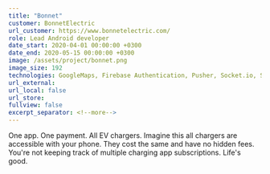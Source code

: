 ```yaml
---
title: "Bonnet"
customer: BonnetElectric
url_customer: https://www.bonnetelectric.com/
role: Lead Android developer
date_start: 2020-04-01 00:00:00 +0300
date_end: 2020-05-15 00:00:00 +0300
image: /assets/project/bonnet.png
image_size: 192
technologies: GoogleMaps, Firebase Authentication, Pusher, Socket.io, Stripe
url_external:
url_local: false
url_store: 
fullview: false
excerpt_separator: <!--more-->
---
```

One app. One payment. All EV chargers. 
Imagine this all chargers are accessible with your phone. They cost the same and have no hidden fees. You're not keeping track of multiple charging app subscriptions. Life's good. 
